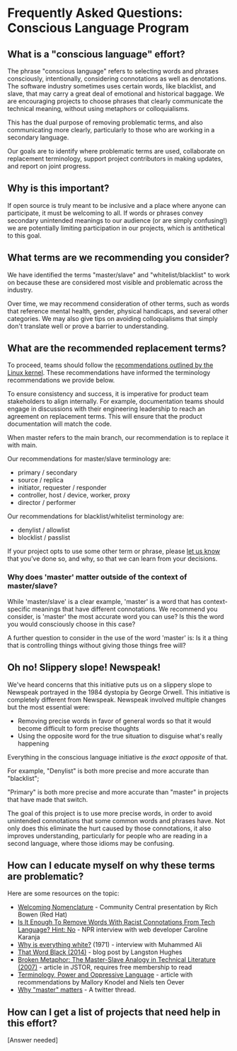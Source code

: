 # Frequently Asked Questions: Conscious Language Program

## What is a "conscious language" effort?

The phrase "conscious language" refers to selecting words and phrases consciously, intentionally, considering connotations as well as denotations. The software industry sometimes uses certain words, like blacklist, and slave, that may carry a great deal of emotional and historical baggage. We are encouraging projects to choose phrases that clearly communicate the technical meaning, without using metaphors or colloquialisms.

This has the dual purpose of removing problematic terms, and also communicating more clearly, particularly to those who are working in a secondary language.

Our goals are to identify where problematic terms are used, collaborate on replacement terminology, support project contributors in making updates, and report on joint progress.

## Why is this important?

If open source is truly meant to be inclusive and a place where anyone can participate, it must be welcoming to all. If words or phrases convey secondary unintended meanings to our audience (or are simply confusing!) we are potentially limiting participation in our projects, which is antithetical to this goal.

## What terms are we recommending you consider?

We have identified the terms "master/slave" and "whitelist/blacklist" to work on because these are considered most visible and problematic across the industry.

Over time, we may recommend consideration of other terms, such as words that reference mental health, gender, physical handicaps, and several other categories. We may also give tips on avoiding colloquialisms that simply don't translate well or prove a barrier to understanding.

## What are the recommended replacement terms?

To proceed, teams should follow the [recommendations outlined by the Linux kernel](https://lkml.org/lkml/2020/7/4/229). These recommendations have informed the terminology recommendations we provide below. 

To ensure consistency and success, it is imperative for product team stakeholders to align internally. For example, documentation teams should engage in discussions with their engineering leadership to reach an agreement on replacement terms. This will ensure that the product documentation will match the code.

When master refers to the main branch, our recommendation is to replace it with main.

Our recommendations for master/slave terminology are:

 * primary / secondary
 * source / replica
 * initiator, requester / responder
 * controller, host / device, worker, proxy
 * director / performer

Our recommendations for blacklist/whitelist terminology are:

 * denylist / allowlist
 * blocklist / passlist

If your project opts to use some other term or phrase, please [let us know](https://github.com/conscious-lang/conscious-lang-docs/issues) that you’ve done so, and why, so that we can learn from your decisions.

### Why does 'master' matter outside of the context of master/slave?

While 'master/slave' is a clear example, 'master' is a word that has context-specific meanings that have different connotations. We recommend you consider, is 'master' the most accurate word you can use? Is this the word you would consciously choose in this case?

A further question to consider in the use of the word 'master' is: Is it a thing that is controlling things without giving those things free will?

## Oh no! Slippery slope! Newspeak!

We've heard concerns that this initiative
puts us on a slippery slope to Newspeak portrayed in the 1984 dystopia
by George Orwell. This initiative is completely different from Newspeak.
Newspeak involved multiple changes but the most essential were:

 * Removing precise words in favor of general words so that it would become difficult to form precise thoughts
 * Using the opposite word for the true situation to disguise what's really happening

Everything in the conscious language initiative is *the exact opposite* of that.

For example, "Denylist" is both more precise and more accurate than "blacklist";

"Primary" is both more precise and more accurate than "master" in projects that have made that switch.

The goal of this project is to use more precise words, in order to avoid
unintended connotations that some common words and phrases have. Not
only does this eliminate the hurt caused by those connotations, it also
improves understanding, particularly for people who are reading in a
second language, where those idioms may be confusing.

## How can I educate myself on why these terms are problematic?

Here are some resources on the topic:

 * [Welcoming Nomenclature](https://www.youtube.com/watch?v=hZuFeFuazwo) - Community Central presentation by Rich Bowen (Red Hat)
 * [Is It Enough To Remove Words With Racist Connotations From Tech Language? Hint: No](https://www.npr.org/2020/07/09/889502179/is-it-enough-to-remove-words-with-racist-connotations-from-tech-language-hint-no) - NPR interview with web developer Caroline Karanja
 * [Why is everything white?](https://www.bbc.com/news/av/world-us-canada-52988605/muhammad-ali-why-is-everything-white) (1971) - interview with Muhammed Ali
 * [That Word Black (2014)](http://mcwriting11.blogspot.com/2014/06/that-word-black-by-langston-hughes.html) - blog post by Langston Hughes
 * [Broken Metaphor: The Master-Slave Analogy in Technical Literature (2007)](https://www.jstor.org/stable/40061475?seq=1) - article in JSTOR, requires free membership to read
 * [Terminology, Power and Oppressive Language](https://tools.ietf.org/id/draft-knodel-terminology-00.html) - article with recommendations by Mallory Knodel and Niels ten Oever
 * [Why "master" matters](https://twitter.com/mislav/status/1270388510684598272) - A twitter thread.

## How can I get a list of projects that need help in this effort?

[Answer needed]

